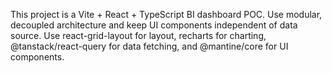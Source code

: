 <!-- Use this file to provide workspace-specific custom instructions to Copilot. For more details, visit https://code.visualstudio.com/docs/copilot/copilot-customization#_use-a-githubcopilotinstructionsmd-file -->

This project is a Vite + React + TypeScript BI dashboard POC. Use modular, decoupled architecture and keep UI components independent of data source. Use react-grid-layout for layout, recharts for charting, @tanstack/react-query for data fetching, and @mantine/core for UI components.
